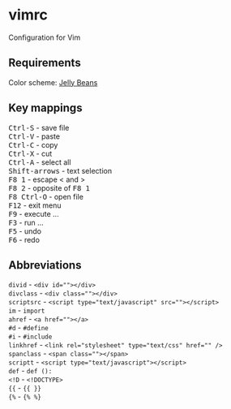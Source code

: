 vimrc
=====

Configuration for Vim

## Requirements ##
Color scheme: [Jelly Beans](https://github.com/nanotech/jellybeans.vim)<br/>

## Key mappings ##
<kbd>Ctrl-S</kbd> - save file<br/>
<kbd>Ctrl-V</kbd> - paste<br/>
<kbd>Ctrl-C</kbd> - copy<br/>
<kbd>Ctrl-X</kbd> - cut<br/>
<kbd>Ctrl-A</kbd> - select all<br/>
<kbd>Shift-arrows</kbd> - text selection<br/>
<kbd>F8 1</kbd> - escape &lt; and &gt;<br/>
<kbd>F8 2</kbd> - opposite of <kbd>F8 1</kbd><br/>
<kbd>F8 Ctrl-O</kbd> - open file<br/>
<kbd>F12</kbd> - exit menu<br/>
<kbd>F9</kbd> - execute ...<br/>
<kbd>F3</kbd> - run ...<br/>
<kbd>F5</kbd> - undo<br/>
<kbd>F6</kbd> - redo<br/>

## Abbreviations ##
```divid``` - ```<div id=""></div>```<br/>
```divclass``` - ```<div class=""></div>```<br/>
```scriptsrc``` - ```<script type="text/javascript" src=""></script>```<br/>
```im``` - ```import```<br/>
```ahref``` - ```<a href=""></a>```<br/>
```#d``` - ```#define```<br/>
```#i``` - ```#include```<br/>
```linkhref``` - ```<link rel="stylesheet" type="text/css" href="" />```<br/>
```spanclass``` - ```<span class=""></span>```<br/>
```scriptt``` - ```<script type="text/javascript"></script>```<br/>
```def``` - ```def ():```<br/>
```<!D``` - ```<!DOCTYPE>```<br/>
```{{``` - ```{{ }}```<br/>
```{%``` - ```{% %}```<br/>
